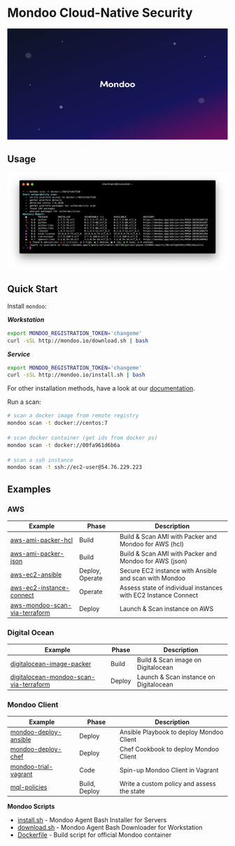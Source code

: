 # Mondoo Cloud-Native Security

![Mondoo Cloud-Native Security](assets/github.splash.png)

## Usage

![Mondoo CLI](assets/mondoo-cli.png)

## Quick Start

Install `mondoo`:

***Workstation***

```bash
export MONDOO_REGISTRATION_TOKEN='changeme'
curl -sSL http://mondoo.io/download.sh | bash
```

***Service***

```bash
export MONDOO_REGISTRATION_TOKEN='changeme'
curl -sSL http://mondoo.io/install.sh | bash
```

For other installation methods, have a look at our [documentation](https://docs.mondoo.io/server/overview).

Run a scan:

```bash
# scan a docker image from remote registry
mondoo scan -t docker://centos:7

# scan docker container (get ids from docker ps)
mondoo scan -t docker://00fa961d6b6a

# scan a ssh instance
mondoo scan -t ssh://ec2-user@54.76.229.223
```

## Examples

### AWS

Example   | Phase | Description |
--------- | ----- | ----------- |
[aws-ami-packer-hcl](./examples/aws-ami-packer-hcl) | Build | Build & Scan AMI with Packer and Mondoo for AWS (hcl) |
[aws-ami-packer-json](./examples/aws-ami-packer-json) | Build | Build & Scan AMI with Packer and Mondoo for AWS (json) |
[aws-ec2-ansible](./examples/aws-ec2-ansible) | Deploy, Operate | Secure EC2 instance with Ansible and scan with Mondoo |
[aws-ec2-instance-connect](./examples/aws-ec2-instance-connect) | Operate | Assess state of individual instances with EC2 Instance Connect |
[aws-mondoo-scan-via-terraform](./examples/aws-mondoo-scan-via-terraform) | Deploy | Launch & Scan instance on AWS |

### Digital Ocean

Example   | Phase | Description |
--------- | ----- | ----------- |
[digitalocean-image-packer](./examples/digitalocean-image-packer) | Build | Build & Scan image on Digitalocean |
[digitalocean-mondoo-scan-via-terraform](./examples/digitalocean-mondoo-scan-via-terraform) | Deploy |  Launch & Scan instance on Digitalocean |

### Mondoo Client

Example   | Phase | Description |
--------- | ----- | ----------- |
[mondoo-deploy-ansible](./examples/mondoo-deploy-ansible) | Deploy | Ansible Playbook to deploy Mondoo Client |
[mondoo-deploy-chef](./examples/mondoo-deploy-chef) | Deploy | Chef Cookbook to deploy Mondoo Client |
[mondoo-trial-vagrant](./examples/mondoo-trial-vagrant) | Code |  Spin-up Mondoo Client in Vagrant |
[mql-policies](./examples/mql-policies) | Build, Deploy | Write a custom policy and assess the state |

**Mondoo Scripts**

- [install.sh](./install.sh) - Mondoo Agent Bash Installer for Servers
- [download.sh](./download.sh) - Mondoo Agent Bash Downloader for Workstation
- [Dockerfile](./Dockerfile) - Build script for official Mondoo container




